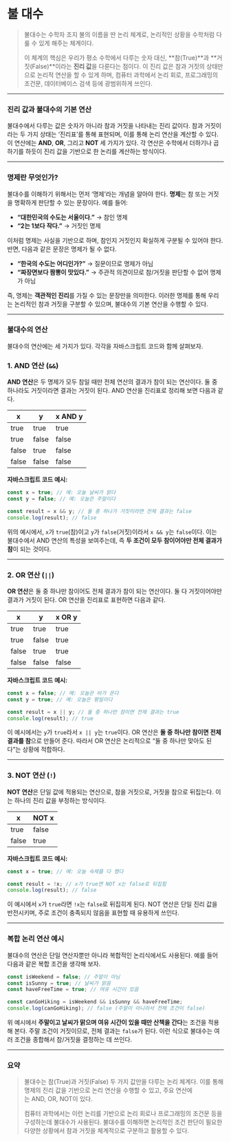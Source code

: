 # 불 대수

> 불대수는 수학자 조지 불의 이름을 딴 논리 체계로, 논리적인 상황을 수학처럼 다룰 수 있게 해주는 체계이다.
>
> 이 체계의 핵심은 우리가 평소 수학에서 다루는 숫자 대신, **참(True)**과 **거짓(False)**이라는 **진리 값**을 다룬다는 점이다. 이 진리 값은 참과 거짓의 상태만으로 논리적 연산을 할 수 있게 하며, 컴퓨터 과학에서 논리 회로, 프로그래밍의 조건문, 데이터베이스 검색 등에 광범위하게 쓰인다.

---

### 진리 값과 불대수의 기본 연산

불대수에서 다루는 값은 숫자가 아니라 참과 거짓을 나타내는 진리 값이다. 참과 거짓이라는 두 가지 상태는 ‘진리표’를 통해 표현되며, 이를 통해 논리 연산을 계산할 수 있다. 이 연산에는 **AND**, **OR**, 그리고 **NOT** 세 가지가 있다. 각 연산은 수학에서 더하기나 곱하기를 하듯이 진리 값을 기반으로 한 논리를 계산하는 방식이다.

---

### 명제란 무엇인가?

불대수를 이해하기 위해서는 먼저 ‘명제’라는 개념을 알아야 한다. **명제**는 참 또는 거짓을 명확하게 판단할 수 있는 문장이다. 예를 들어:

- **“대한민국의 수도는 서울이다.”** → 참인 명제
- **“2는 1보다 작다.”** → 거짓인 명제

이처럼 명제는 사실을 기반으로 하며, 참인지 거짓인지 확실하게 구분될 수 있어야 한다. 반면, 다음과 같은 문장은 명제가 될 수 없다.

- **“한국의 수도는 어디인가?”** → 질문이므로 명제가 아님
- **“짜장면보다 짬뽕이 맛있다.”** → 주관적 의견이므로 참/거짓을 판단할 수 없어 명제가 아님

즉, 명제는 **객관적인 진리**를 가질 수 있는 문장만을 의미한다. 이러한 명제를 통해 우리는 논리적인 참과 거짓을 구분할 수 있으며, 불대수의 기본 연산을 수행할 수 있다.

---

### 불대수의 연산

불대수의 연산에는 세 가지가 있다. 각각을 자바스크립트 코드와 함께 살펴보자.

### 1. AND 연산 (`&&`)

**AND 연산**은 두 명제가 모두 참일 때만 전체 연산의 결과가 참이 되는 연산이다. 둘 중 하나라도 거짓이라면 결과는 거짓이 된다. AND 연산을 진리표로 정리해 보면 다음과 같다.

| x     | y     | x AND y |
| ----- | ----- | ------- |
| true  | true  | true    |
| true  | false | false   |
| false | true  | false   |
| false | false | false   |

**자바스크립트 코드 예시:**

```jsx
const x = true; // 예: 오늘 날씨가 맑다
const y = false; // 예: 오늘은 주말이다

const result = x && y; // 둘 중 하나가 거짓이라면 전체 결과는 false
console.log(result); // false
```

위의 예시에서, `x`가 `true`(참)이고 `y`가 `false`(거짓)이라서 `x && y`는 `false`이다. 이는 불대수에서 AND 연산의 특성을 보여주는데, 즉 **두 조건이 모두 참이어야만 전체 결과가 참**이 되는 것이다.

---

### 2. OR 연산 (`||`)

**OR 연산**은 둘 중 하나만 참이어도 전체 결과가 참이 되는 연산이다. 둘 다 거짓이어야만 결과가 거짓이 된다. OR 연산을 진리표로 표현하면 다음과 같다.

| x     | y     | x OR y |
| ----- | ----- | ------ |
| true  | true  | true   |
| true  | false | true   |
| false | true  | true   |
| false | false | false  |

**자바스크립트 코드 예시:**

```jsx
const x = false; // 예: 오늘은 비가 온다
const y = true; // 예: 오늘은 평일이다

const result = x || y; // 둘 중 하나만 참이면 전체 결과는 true
console.log(result); // true
```

이 예시에서는 `y`가 `true`라서 `x || y`는 `true`이다. OR 연산은 **둘 중 하나만 참이면 전체 결과를 참**으로 만들어 준다. 따라서 OR 연산은 논리적으로 “둘 중 하나만 맞아도 된다”는 상황에 적합하다.

---

### 3. NOT 연산 (`!`)

**NOT 연산**은 단일 값에 적용되는 연산으로, 참을 거짓으로, 거짓을 참으로 뒤집는다. 이는 하나의 진리 값을 부정하는 방식이다.

| x     | NOT x |
| ----- | ----- |
| true  | false |
| false | true  |

**자바스크립트 코드 예시:**

```jsx
const x = true; // 예: 오늘 숙제를 다 했다

const result = !x; // x가 true면 NOT x는 false로 뒤집힘
console.log(result); // false
```

이 예시에서 `x`가 `true`라면 `!x`는 `false`로 뒤집히게 된다. NOT 연산은 단일 진리 값을 반전시키며, 주로 조건이 충족되지 않음을 표현할 때 유용하게 쓰인다.

---

### 복합 논리 연산 예시

불대수의 연산은 단일 연산자뿐만 아니라 복합적인 논리식에서도 사용된다. 예를 들어 다음과 같은 복합 조건을 생각해 보자.

```jsx
const isWeekend = false; // 주말이 아님
const isSunny = true; // 날씨가 맑음
const haveFreeTime = true; // 여유 시간이 있음

const canGoHiking = isWeekend && isSunny && haveFreeTime;
console.log(canGoHiking); // false (주말이 아니라서 전체 조건이 false)
```

위 예시에서 **주말이고 날씨가 맑으며 여유 시간이 있을 때만 산책을 간다**는 조건을 적용해 본다. 주말 조건이 거짓이므로, 전체 결과는 `false`가 된다. 이런 식으로 불대수는 여러 조건을 종합해서 참/거짓을 결정하는 데 쓰인다.

---

### 요약

> 불대수는 참(True)과 거짓(False) 두 가지 값만을 다루는 논리 체계다. 이를 통해 명제의 진리 값을 기반으로 논리 연산을 수행할 수 있고, 주요 연산에는 AND, OR, NOT이 있다.
>
> 컴퓨터 과학에서는 이런 논리를 기반으로 논리 회로나 프로그래밍의 조건문 등을 구성하는데 불대수가 사용된다. 불대수를 이해하면 논리적인 조건 판단이 필요한 다양한 상황에서 참과 거짓을 체계적으로 구분하고 활용할 수 있다.
